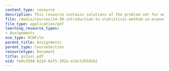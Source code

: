 ```yaml
---
content_type: resource
description: This resource contains solutions of the problem set for week 2.
file: /media/courses/14-30-introduction-to-statistical-method-in-economics-spring-2006/fe0cd38882246af5392ae14c526581b2_ps2sol.pdf
file_type: application/pdf
learning_resource_types:
- Assignments
ocw_type: OCWFile
parent_title: Assignments
parent_type: CourseSection
resourcetype: Document
title: ps2sol.pdf
uid: fe0cd388-8224-6af5-392a-e14c526581b2
---
```


